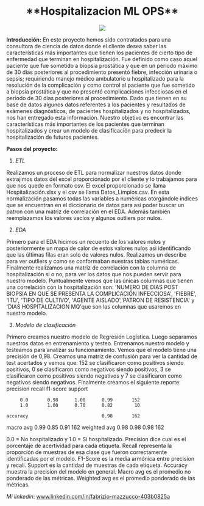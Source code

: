 <h1 align=center> **Hospitalizacion ML OPS** </h1> 

<p align=center><img src=https://img.freepik.com/vector-gratis/gente-caminando-sentada-edificio-hospital-exterior-cristal-clinica-ciudad-ilustracion-vector-plano-ayuda-medica-emergencia-arquitectura-concepto-salud_74855-10130.jpg><p>

  **Introducción:**
  En este proyecto hemos sido contratados para una consultora de ciencia de datos donde el cliente desea saber las características más importantes que tienen los pacientes de cierto tipo de enfermedad que terminan en hospitalización. 
  Fue definido como caso aquel paciente que fue sometido a biopsia prostática y que en un periodo máximo de 30 días posteriores al procedimiento presentó fiebre, infección urinaria o sepsis; requiriendo manejo médico ambulatorio u hospitalizado para la resolución de la complicación y como control al paciente que fue sometido a biopsia prostática y que no presentó complicaciones infecciosas en el período de 30 días posteriores al procedimiento. Dado que tienen en su base de datos algunos datos referentes a los pacientes y resultados de exámenes diagnósticos, de pacientes hospitalizados y no hospitalizados, nos han entregado esta información. 
  Nuestro objetivo es encontrar las características más importantes de los pacientes que terminan hospitalizados y crear un modelo de clasificación para predecir la hospitalización de futuros pacientes.

  **Pasos del proyecto:**
1. *ETL*

Realizamos un proceso de ETL para normalizar nuestros datos donde extrajimos datos del excel proporcionado por el cliente y lo trabajamos para que nos quede en formato csv. El excel proporcionado se llama Hospitalización.xlsx y el csv se llama Datos_Limpios.csv.
En esta normalización pasamos todas las variables a numéricas otorgándole índices que se encuentran en el diccionario de datos para asi poder buscar un patron con una matriz de correlación en el EDA. Además también reemplazamos los valores vacíos y algunos outliers por nulos.

2. *EDA*

Primero para el EDA hicimos un recuento de los valores nulos y posteriormente un mapa de calor de estos valores nulos asi identificando que las últimas filas eran solo de valores nulos. Realizamos un describe para ver outliers y como se conformaban nuestras tablas numéricas.
Finalmente realizamos una matriz de correlación con la columna de hospitalización si o no, para ver los datos que nos pueden servir para nuestro modelo. Puntualmente vemos que las únicas columnas que tienen una correlación con la hospitalización son: 'NUMERO DE DIAS POST BIOPSIA EN QUE SE PRESENTA LA COMPLICACIÓN INFECCIOSA', 'FIEBRE', 'ITU', 'TIPO DE CULTIVO', 'AGENTE AISLADO','PATRON DE RESISTENCIA' y 'DIAS HOSPITALIZACION MQ'que son las columnas que usaremos en nuestro modelo.

3. *Modelo de clasificación*

Primero creamos nuestro modelo de Regresión Logística. Luego separamos nuestros datos en entrenamiento y testeo. Entrenamos nuestro modelo y testeamos para analizar su funcionamiento. 
Vemos que el modelo tiene una precisión de 0,98. 
Creamos una matriz de confusión para ver la cantidad de test acertados y vemos que: 152 se clasificaron como positivos siendo positivos, 0 se clasificaron como negativos siendo positivos, 3 se clasificaron como positivos siendo negativos y 7 se clasificaron como negativos siendo negativos.
Finalmente creamos el siguiente reporte:
                  precision    recall  f1-score   support

         0.0       0.98      1.00      0.99       152
         1.0       1.00      0.70      0.82        10

    accuracy                           0.98       162
   macro avg       0.99      0.85      0.91       162
weighted avg       0.98      0.98      0.98       162

0.0 = No hospitalizado y 1.0 = Si hospitalizado. 
Precision dice cual es el porcentaje de acertividad para cada etiqueta. 
Recall representa la proporción de muestras de esa clase que fueron correctamente identificadas por el modelo.
F1-Score es la media armónica entre precision y recall.
Support es la cantidad de muestras de cada etiqueta.
Accuracy muestra la precision del modelo en general.
Macro avg es el promedio no ponderado de las métricas.
Weighted avg es el promedio ponderado de las métricas.

*Mi linkedin*: www.linkedin.com/in/fabrizio-mazzucco-403b0825a
